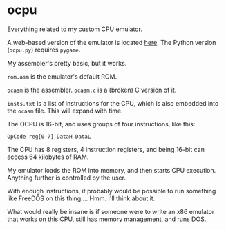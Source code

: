 # ocpu
Everything related to my custom CPU emulator.

A web-based version of the emulator is located [here](https://scratch.mit.edu/projects/322195979/). The Python version (`ocpu.py`) requires `pygame`.

My assembler's pretty basic, but it works.

`rom.asm` is the emulator's default ROM.

`ocasm` is the assembler. `ocasm.c` is a (broken) C version of it.

`insts.txt` is a list of instructions for the CPU, which is also embedded into the `ocasm` file. This will expand with time.

The OCPU is 16-bit, and uses groups of four instructions, like this:

```OpCode reg[0-7] DataH DataL```

The CPU has 8 registers, 4 instruction registers, and being 16-bit can access 64 kilobytes of RAM.

My emulator loads the ROM into memory, and then starts CPU execution. Anything further is controlled by the user.

With enough instructions, it probably would be possible to run something like FreeDOS on this thing.... Hmm. I'll think about it.

What would really be insane is if someone were to write an x86 emulator that works on this CPU, still has memory management, and runs DOS.
